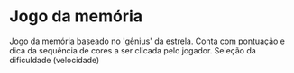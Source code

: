 # Jogo da memória
Jogo da memória baseado no 'gênius' da estrela.
Conta com pontuação e dica da sequência de cores a ser clicada pelo jogador.
Seleção da dificuldade (velocidade)
